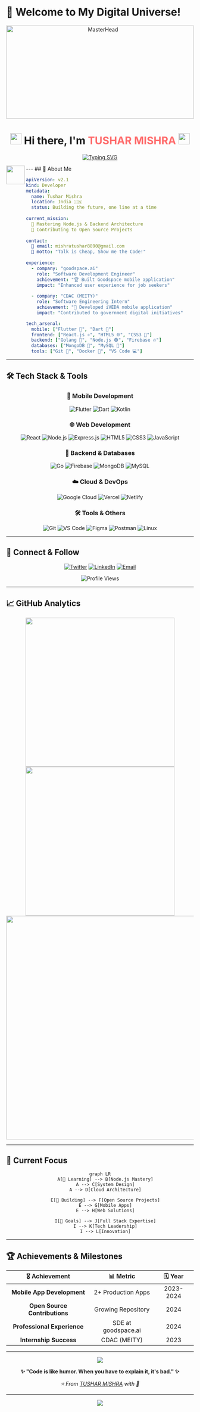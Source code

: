# 🚀 Welcome to My Digital Universe!

<div align="center">
  <img src="https://user-images.githubusercontent.com/10498744/210012254-234538ff-d198-48aa-8964-37e6fd45d227.gif" alt="MasterHead" width="100%" height="250"/>
</div>

<h1 align="center">
  <img src="https://media.giphy.com/media/hvRJCLFzcasrR4ia7z/giphy.gif" width="30px"/>
  Hi there, I'm <span style="color: #ff6b6b;">TUSHAR MISHRA</span>
  <img src="https://media.giphy.com/media/hvRJCLFzcasrR4ia7z/giphy.gif" width="30px"/>
</h1>

<div align="center">
  
[![Typing SVG](https://readme-typing-svg.demolab.com/?font=Fira+Code&weight=600&size=22&duration=3000&pause=1000&color=58A6FF&center=true&vCenter=true&multiline=true&width=600&height=80&lines=💻+Software+Developer+by+Day;🌙+Overthinker+by+Night)](https://git.io/typing-svg)

</div>
---
## 🎯 About Me

<img src="https://media.giphy.com/media/VgCDAzcKvsR6OM0uWg/giphy.gif" width="50" align="left"/>

```yaml
apiVersion: v2.1
kind: Developer
metadata:
  name: Tushar Mishra
  location: India 🇮🇳
  status: Building the future, one line at a time
  
current_mission: 
  🌱 Mastering Node.js & Backend Architecture
  🎯 Contributing to Open Source Projects
  
contact:
  📧 email: mishratushar8890@gmail.com
  💬 motto: "Talk is Cheap, Show me the Code!"
  
experience:
  - company: "goodspace.ai"
    role: "Software Development Engineer"
    achievement: "🏆 Built Goodspace mobile application"
    impact: "Enhanced user experience for job seekers"
    
  - company: "CDAC (MEITY)"
    role: "Software Engineering Intern"
    achievement: "🚀 Developed iVEDA mobile application"
    impact: "Contributed to government digital initiatives"

tech_arsenal:
  mobile: ["Flutter 💙", "Dart 🎯"]
  frontend: ["React.js ⚛️", "HTML5 🌐", "CSS3 🎨"]
  backend: ["Golang 🐹", "Node.js 🟢", "Firebase 🔥"]
  databases: ["MongoDB 🍃", "MySQL 🐬"]
  tools: ["Git 📝", "Docker 🐳", "VS Code 💻"]
```

---

## 🛠️ Tech Stack & Tools
<div align="center">

### 📱 Mobile Development
![Flutter](https://img.shields.io/badge/Flutter-02569B?style=for-the-badge&logo=flutter&logoColor=white)
![Dart](https://img.shields.io/badge/Dart-0175C2?style=for-the-badge&logo=dart&logoColor=white)
![Kotlin](https://img.shields.io/badge/Kotlin-0095D5?style=for-the-badge&logo=kotlin&logoColor=white)

### 🌐 Web Development
![React](https://img.shields.io/badge/React-20232A?style=for-the-badge&logo=react&logoColor=61DAFB)
![Node.js](https://img.shields.io/badge/Node.js-43853D?style=for-the-badge&logo=node.js&logoColor=white)
![Express.js](https://img.shields.io/badge/Express.js-404D59?style=for-the-badge)
![HTML5](https://img.shields.io/badge/HTML5-E34F26?style=for-the-badge&logo=html5&logoColor=white)
![CSS3](https://img.shields.io/badge/CSS3-1572B6?style=for-the-badge&logo=css3&logoColor=white)
![JavaScript](https://img.shields.io/badge/JavaScript-F7DF1E?style=for-the-badge&logo=javascript&logoColor=black)

### 🔧 Backend & Databases
![Go](https://img.shields.io/badge/Go-00ADD8?style=for-the-badge&logo=go&logoColor=white)
![Firebase](https://img.shields.io/badge/Firebase-039BE5?style=for-the-badge&logo=Firebase&logoColor=white)
![MongoDB](https://img.shields.io/badge/MongoDB-4EA94B?style=for-the-badge&logo=mongodb&logoColor=white)
![MySQL](https://img.shields.io/badge/MySQL-005C84?style=for-the-badge&logo=mysql&logoColor=white)

### ☁️ Cloud & DevOps
![Google Cloud](https://img.shields.io/badge/Google_Cloud-4285F4?style=for-the-badge&logo=google-cloud&logoColor=white)
![Vercel](https://img.shields.io/badge/Vercel-000000?style=for-the-badge&logo=vercel&logoColor=white)
![Netlify](https://img.shields.io/badge/Netlify-00C7B7?style=for-the-badge&logo=netlify&logoColor=white)

### 🛠️ Tools & Others                     
![Git](https://img.shields.io/badge/Git-F05032?style=for-the-badge&logo=git&logoColor=white)
![VS Code](https://img.shields.io/badge/Visual_Studio_Code-0078D4?style=for-the-badge&logo=visual%20studio%20code&logoColor=white)
![Figma](https://img.shields.io/badge/Figma-F24E1E?style=for-the-badge&logo=figma&logoColor=white)
![Postman](https://img.shields.io/badge/Postman-FF6C37?style=for-the-badge&logo=postman&logoColor=white)
![Linux](https://img.shields.io/badge/Linux-FCC624?style=for-the-badge&logo=linux&logoColor=black)

</div>

---

## 🌟 Connect & Follow

<div align="center">

[![Twitter](https://img.shields.io/badge/Twitter-1DA1F2?style=for-the-badge&logo=twitter&logoColor=white)](https://twitter.com/tushar2004_)
[![LinkedIn](https://img.shields.io/badge/LinkedIn-0077B5?style=for-the-badge&logo=linkedin&logoColor=white)](https://linkedin.com/in/mishratushar2004/)
[![Email](https://img.shields.io/badge/Email-D14836?style=for-the-badge&logo=gmail&logoColor=white)](mailto:mishratushar8890@gmail.com)

<img src="https://komarev.com/ghpvc/?username=mishra-tushar&label=Profile%20views&color=blueviolet&style=for-the-badge" alt="Profile Views" />

</div>

---

## 📈 GitHub Analytics

<div align="center">

<img width="400" src="https://github-readme-stats.vercel.app/api?username=MISHRA-TUSHAR&theme=tokyonight&hide_border=true&include_all_commits=true&count_private=true&show_icons=true"/>

<img width="400" src="https://github-readme-streak-stats.herokuapp.com/?user=MISHRA-TUSHAR&theme=tokyonight&hide_border=true"/>

</div>

<div align="center">
<img width="600" src="https://github-readme-stats.vercel.app/api/top-langs/?username=MISHRA-TUSHAR&theme=tokyonight&hide_border=true&include_all_commits=true&count_private=true&layout=compact"/>
</div>

---

## 🎯 Current Focus

<div align="center">

```mermaid
graph LR
    A[🎯 Learning] --> B[Node.js Mastery]
    A --> C[System Design]
    A --> D[Cloud Architecture]
    
    E[🚀 Building] --> F[Open Source Projects]
    E --> G[Mobile Apps]
    E --> H[Web Solutions]
    
    I[🌟 Goals] --> J[Full Stack Expertise]
    I --> K[Tech Leadership]
    I --> L[Innovation]
```

</div>

---

## 🏆 Achievements & Milestones

<div align="center">

| 🎖️ Achievement | 📊 Metric | 🗓️ Year |
|:---:|:---:|:---:|
| **Mobile App Development** | 2+ Production Apps | 2023-2024 |
| **Open Source Contributions** | Growing Repository | 2024 |
| **Professional Experience** | SDE at goodspace.ai | 2024 |
| **Internship Success** | CDAC (MEITY) | 2023 |

</div>

---

<div align="center">
  <img src="https://capsule-render.vercel.app/api?type=waving&color=gradient&customColorList=6,11,20&height=150&section=footer&text=Thanks%20for%20visiting!&fontSize=42&fontColor=fff&animation=twinkling"/>
</div>

<div align="center">
  
**✨ "Code is like humor. When you have to explain it, it's bad." ✨**

*⭐ From [TUSHAR MISHRA](https://github.com/MISHRA-TUSHAR) with 💙*

</div>

---

<div align="center">
<img src="https://github.com/MISHRA-TUSHAR/MISHRA-TUSHAR/raw/output/github-contribution-grid-snake-dark.svg" />
</div>
